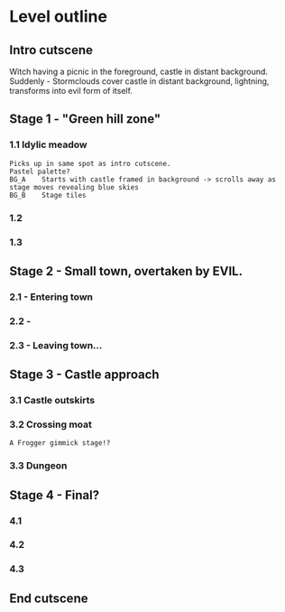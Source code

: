# Level outline

## Intro cutscene
Witch having a picnic in the foreground, castle in distant background.
Suddenly - Stormclouds cover castle in distant background, lightning, transforms into evil form of itself. 

## Stage 1 - "Green hill zone"

### 1.1 Idylic meadow
	Picks up in same spot as intro cutscene. 
	Pastel palette? 
	BG_A 	Starts with castle framed in background -> scrolls away as stage moves revealing blue skies
	BG_B	Stage tiles

### 1.2
	 
### 1.3

## Stage 2 - Small town, overtaken by EVIL. 

### 2.1 - Entering town
### 2.2 - 
### 2.3 - Leaving town... 	

## Stage 3 - Castle approach

### 3.1 Castle outskirts
	
### 3.2 Crossing moat 
	A Frogger gimmick stage!?

### 3.3 Dungeon

## Stage 4 - Final?

### 4.1
### 4.2
### 4.3

## End cutscene

